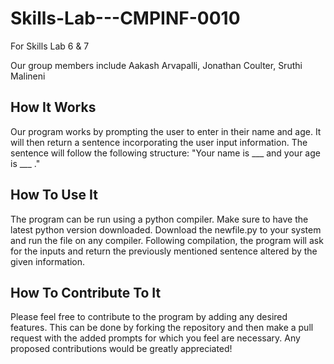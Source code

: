 # Skills-Lab---CMPINF-0010
For Skills Lab 6 & 7

Our group members include Aakash Arvapalli, Jonathan Coulter, Sruthi Malineni

## How It Works
Our program works by prompting the user to enter in their name and age. It will then return a sentence incorporating the user input information. The sentence will follow the following structure: "Your name is ___ and your age is ___ ."

## How To Use It
The program can be run using a python compiler. Make sure to have the latest python version downloaded. Download the newfile.py to your system and run the file on any compiler. Following compilation, the program will ask for the inputs and return the previously mentioned sentence altered by the given information. 

## How To Contribute To It
Please feel free to contribute to the program by adding any desired features. This can be done by forking the repository and then make a pull request with the added prompts for which you feel are necessary. Any proposed contributions would be greatly appreciated!

